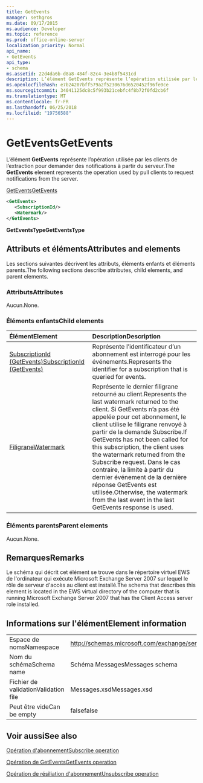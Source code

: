```yaml
---
title: GetEvents
manager: sethgros
ms.date: 09/17/2015
ms.audience: Developer
ms.topic: reference
ms.prod: office-online-server
localization_priority: Normal
api_name:
- GetEvents
api_type:
- schema
ms.assetid: 22d4da6b-d8a8-484f-82c4-3e4b8f5431cd
description: L’élément GetEvents représente l’opération utilisée par les clients de l’extraction pour demander des notifications à partir du serveur.
ms.openlocfilehash: e7b24207bff579a2f5230676d6520452f96fe0ce
ms.sourcegitcommit: 34041125dc8c5f993b21cebfc4f8b72f0fd2cb6f
ms.translationtype: MT
ms.contentlocale: fr-FR
ms.lasthandoff: 06/25/2018
ms.locfileid: "19756588"
---
```

# <a name="getevents"></a><span data-ttu-id="d4c83-103">GetEvents</span><span class="sxs-lookup"><span data-stu-id="d4c83-103">GetEvents</span></span>

<span data-ttu-id="d4c83-104">L’élément **GetEvents** représente l’opération utilisée par les clients de l’extraction pour demander des notifications à partir du serveur.</span><span class="sxs-lookup"><span data-stu-id="d4c83-104">The **GetEvents** element represents the operation used by pull clients to request notifications from the server.</span></span> 
  
[<span data-ttu-id="d4c83-105">GetEvents</span><span class="sxs-lookup"><span data-stu-id="d4c83-105">GetEvents</span></span>](getevents.md)
  
```xml
<GetEvents>
   <SubscriptionId/>
   <Watermark/>
</GetEvents>
```

 <span data-ttu-id="d4c83-106">**GetEventsType**</span><span class="sxs-lookup"><span data-stu-id="d4c83-106">**GetEventsType**</span></span>
## <a name="attributes-and-elements"></a><span data-ttu-id="d4c83-107">Attributs et éléments</span><span class="sxs-lookup"><span data-stu-id="d4c83-107">Attributes and elements</span></span>

<span data-ttu-id="d4c83-108">Les sections suivantes décrivent les attributs, éléments enfants et éléments parents.</span><span class="sxs-lookup"><span data-stu-id="d4c83-108">The following sections describe attributes, child elements, and parent elements.</span></span>
  
### <a name="attributes"></a><span data-ttu-id="d4c83-109">Attributs</span><span class="sxs-lookup"><span data-stu-id="d4c83-109">Attributes</span></span>

<span data-ttu-id="d4c83-110">Aucun.</span><span class="sxs-lookup"><span data-stu-id="d4c83-110">None.</span></span>
  
### <a name="child-elements"></a><span data-ttu-id="d4c83-111">Éléments enfants</span><span class="sxs-lookup"><span data-stu-id="d4c83-111">Child elements</span></span>

|<span data-ttu-id="d4c83-112">**Élément**</span><span class="sxs-lookup"><span data-stu-id="d4c83-112">**Element**</span></span>|<span data-ttu-id="d4c83-113">**Description**</span><span class="sxs-lookup"><span data-stu-id="d4c83-113">**Description**</span></span>|
|:-----|:-----|
|[<span data-ttu-id="d4c83-114">SubscriptionId (GetEvents)</span><span class="sxs-lookup"><span data-stu-id="d4c83-114">SubscriptionId (GetEvents)</span></span>](subscriptionid-getevents.md) <br/> |<span data-ttu-id="d4c83-115">Représente l’identificateur d’un abonnement est interrogé pour les événements.</span><span class="sxs-lookup"><span data-stu-id="d4c83-115">Represents the identifier for a subscription that is queried for events.</span></span>  <br/> |
|[<span data-ttu-id="d4c83-116">Filigrane</span><span class="sxs-lookup"><span data-stu-id="d4c83-116">Watermark</span></span>](watermark.md) <br/> |<span data-ttu-id="d4c83-117">Représente le dernier filigrane retourné au client.</span><span class="sxs-lookup"><span data-stu-id="d4c83-117">Represents the last watermark returned to the client.</span></span> <span data-ttu-id="d4c83-118">Si GetEvents n’a pas été appelée pour cet abonnement, le client utilise le filigrane renvoyé à partir de la demande Subscribe.</span><span class="sxs-lookup"><span data-stu-id="d4c83-118">If GetEvents has not been called for this subscription, the client uses the watermark returned from the Subscribe request.</span></span> <span data-ttu-id="d4c83-119">Dans le cas contraire, la limite à partir du dernier événement de la dernière réponse GetEvents est utilisée.</span><span class="sxs-lookup"><span data-stu-id="d4c83-119">Otherwise, the watermark from the last event in the last GetEvents response is used.</span></span>  <br/> |
   
### <a name="parent-elements"></a><span data-ttu-id="d4c83-120">Éléments parents</span><span class="sxs-lookup"><span data-stu-id="d4c83-120">Parent elements</span></span>

<span data-ttu-id="d4c83-121">Aucun.</span><span class="sxs-lookup"><span data-stu-id="d4c83-121">None.</span></span>
  
## <a name="remarks"></a><span data-ttu-id="d4c83-122">Remarques</span><span class="sxs-lookup"><span data-stu-id="d4c83-122">Remarks</span></span>

<span data-ttu-id="d4c83-123">Le schéma qui décrit cet élément se trouve dans le répertoire virtuel EWS de l'ordinateur qui exécute Microsoft Exchange Server 2007 sur lequel le rôle de serveur d'accès au client est installé.</span><span class="sxs-lookup"><span data-stu-id="d4c83-123">The schema that describes this element is located in the EWS virtual directory of the computer that is running Microsoft Exchange Server 2007 that has the Client Access server role installed.</span></span>
  
## <a name="element-information"></a><span data-ttu-id="d4c83-124">Informations sur l'élément</span><span class="sxs-lookup"><span data-stu-id="d4c83-124">Element information</span></span>

|||
|:-----|:-----|
|<span data-ttu-id="d4c83-125">Espace de noms</span><span class="sxs-lookup"><span data-stu-id="d4c83-125">Namespace</span></span>  <br/> |http://schemas.microsoft.com/exchange/services/2006/messages  <br/> |
|<span data-ttu-id="d4c83-126">Nom du schéma</span><span class="sxs-lookup"><span data-stu-id="d4c83-126">Schema name</span></span>  <br/> |<span data-ttu-id="d4c83-127">Schéma Messages</span><span class="sxs-lookup"><span data-stu-id="d4c83-127">Messages schema</span></span>  <br/> |
|<span data-ttu-id="d4c83-128">Fichier de validation</span><span class="sxs-lookup"><span data-stu-id="d4c83-128">Validation file</span></span>  <br/> |<span data-ttu-id="d4c83-129">Messages.xsd</span><span class="sxs-lookup"><span data-stu-id="d4c83-129">Messages.xsd</span></span>  <br/> |
|<span data-ttu-id="d4c83-130">Peut être vide</span><span class="sxs-lookup"><span data-stu-id="d4c83-130">Can be empty</span></span>  <br/> |<span data-ttu-id="d4c83-131">false</span><span class="sxs-lookup"><span data-stu-id="d4c83-131">false</span></span>  <br/> |
   
## <a name="see-also"></a><span data-ttu-id="d4c83-132">Voir aussi</span><span class="sxs-lookup"><span data-stu-id="d4c83-132">See also</span></span>



[<span data-ttu-id="d4c83-133">Opération d'abonnement</span><span class="sxs-lookup"><span data-stu-id="d4c83-133">Subscribe operation</span></span>](subscribe-operation.md)
  
[<span data-ttu-id="d4c83-134">Opération de GetEvents</span><span class="sxs-lookup"><span data-stu-id="d4c83-134">GetEvents operation</span></span>](getevents-operation.md)
  
[<span data-ttu-id="d4c83-135">Opération de résiliation d'abonnement</span><span class="sxs-lookup"><span data-stu-id="d4c83-135">Unsubscribe operation</span></span>](unsubscribe-operation.md)

